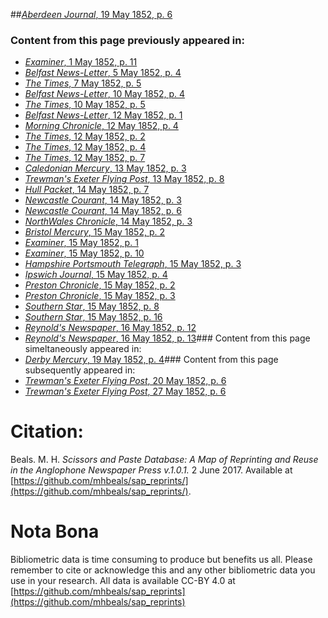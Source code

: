 ##[*Aberdeen Journal*, 19 May 1852, p. 6](https://mhbeals.github.io/sap_html/Aberdeen-Journal/Aberdeen-Journal-19-May-1852-p-6)

### Content from this page previously appeared in:
+ [*Examiner*, 1 May 1852, p. 11](https://mhbeals.github.io/sap_html/Examiner/Examiner-1-May-1852-p-11)
+ [*Belfast News-Letter*, 5 May 1852, p. 4](https://mhbeals.github.io/sap_html/Belfast-News-Letter/Belfast-News-Letter-5-May-1852-p-4)
+ [*The Times*, 7 May 1852, p. 5](https://mhbeals.github.io/sap_html/The-Times/The-Times-7-May-1852-p-5)
+ [*Belfast News-Letter*, 10 May 1852, p. 4](https://mhbeals.github.io/sap_html/Belfast-News-Letter/Belfast-News-Letter-10-May-1852-p-4)
+ [*The Times*, 10 May 1852, p. 5](https://mhbeals.github.io/sap_html/The-Times/The-Times-10-May-1852-p-5)
+ [*Belfast News-Letter*, 12 May 1852, p. 1](https://mhbeals.github.io/sap_html/Belfast-News-Letter/Belfast-News-Letter-12-May-1852-p-1)
+ [*Morning Chronicle*, 12 May 1852, p. 4](https://mhbeals.github.io/sap_html/Morning-Chronicle/Morning-Chronicle-12-May-1852-p-4)
+ [*The Times*, 12 May 1852, p. 2](https://mhbeals.github.io/sap_html/The-Times/The-Times-12-May-1852-p-2)
+ [*The Times*, 12 May 1852, p. 4](https://mhbeals.github.io/sap_html/The-Times/The-Times-12-May-1852-p-4)
+ [*The Times*, 12 May 1852, p. 7](https://mhbeals.github.io/sap_html/The-Times/The-Times-12-May-1852-p-7)
+ [*Caledonian Mercury*, 13 May 1852, p. 3](https://mhbeals.github.io/sap_html/Caledonian-Mercury/Caledonian-Mercury-13-May-1852-p-3)
+ [*Trewman's Exeter Flying Post*, 13 May 1852, p. 8](https://mhbeals.github.io/sap_html/Trewman's-Exeter-Flying-Post/Trewman's-Exeter-Flying-Post-13-May-1852-p-8)
+ [*Hull Packet*, 14 May 1852, p. 7](https://mhbeals.github.io/sap_html/Hull-Packet/Hull-Packet-14-May-1852-p-7)
+ [*Newcastle Courant*, 14 May 1852, p. 3](https://mhbeals.github.io/sap_html/Newcastle-Courant/Newcastle-Courant-14-May-1852-p-3)
+ [*Newcastle Courant*, 14 May 1852, p. 6](https://mhbeals.github.io/sap_html/Newcastle-Courant/Newcastle-Courant-14-May-1852-p-6)
+ [*NorthWales Chronicle*, 14 May 1852, p. 3](https://mhbeals.github.io/sap_html/NorthWales-Chronicle/NorthWales-Chronicle-14-May-1852-p-3)
+ [*Bristol Mercury*, 15 May 1852, p. 2](https://mhbeals.github.io/sap_html/Bristol-Mercury/Bristol-Mercury-15-May-1852-p-2)
+ [*Examiner*, 15 May 1852, p. 1](https://mhbeals.github.io/sap_html/Examiner/Examiner-15-May-1852-p-1)
+ [*Examiner*, 15 May 1852, p. 10](https://mhbeals.github.io/sap_html/Examiner/Examiner-15-May-1852-p-10)
+ [*Hampshire Portsmouth Telegraph*, 15 May 1852, p. 3](https://mhbeals.github.io/sap_html/Hampshire-Portsmouth-Telegraph/Hampshire-Portsmouth-Telegraph-15-May-1852-p-3)
+ [*Ipswich Journal*, 15 May 1852, p. 4](https://mhbeals.github.io/sap_html/Ipswich-Journal/Ipswich-Journal-15-May-1852-p-4)
+ [*Preston Chronicle*, 15 May 1852, p. 2](https://mhbeals.github.io/sap_html/Preston-Chronicle/Preston-Chronicle-15-May-1852-p-2)
+ [*Preston Chronicle*, 15 May 1852, p. 3](https://mhbeals.github.io/sap_html/Preston-Chronicle/Preston-Chronicle-15-May-1852-p-3)
+ [*Southern Star*, 15 May 1852, p. 8](https://mhbeals.github.io/sap_html/Southern-Star/Southern-Star-15-May-1852-p-8)
+ [*Southern Star*, 15 May 1852, p. 16](https://mhbeals.github.io/sap_html/Southern-Star/Southern-Star-15-May-1852-p-16)
+ [*Reynold's Newspaper*, 16 May 1852, p. 12](https://mhbeals.github.io/sap_html/Reynold's-Newspaper/Reynold's-Newspaper-16-May-1852-p-12)
+ [*Reynold's Newspaper*, 16 May 1852, p. 13](https://mhbeals.github.io/sap_html/Reynold's-Newspaper/Reynold's-Newspaper-16-May-1852-p-13)### Content from this page simeltaneously appeared in:
+ [*Derby Mercury*, 19 May 1852, p. 4](https://mhbeals.github.io/sap_html/Derby-Mercury/Derby-Mercury-19-May-1852-p-4)### Content from this page subsequently appeared in:
+ [*Trewman's Exeter Flying Post*, 20 May 1852, p. 6](https://mhbeals.github.io/sap_html/Trewman's-Exeter-Flying-Post/Trewman's-Exeter-Flying-Post-20-May-1852-p-6)
+ [*Trewman's Exeter Flying Post*, 27 May 1852, p. 6](https://mhbeals.github.io/sap_html/Trewman's-Exeter-Flying-Post/Trewman's-Exeter-Flying-Post-27-May-1852-p-6)
                    
# Citation: 

Beals. M. H. *Scissors and Paste Database: A Map of Reprinting and Reuse in the Anglophone Newspaper Press v.1.0.1.* 2 June 2017. Available at [https://github.com/mhbeals/sap_reprints/](https://github.com/mhbeals/sap_reprints/). 
                    
# Nota Bona

Bibliometric data is time consuming to produce but benefits us all. Please remember to cite or acknowledge this and any other bibliometric data you use in your research. All data is available CC-BY 4.0 at [https://github.com/mhbeals/sap_reprints](https://github.com/mhbeals/sap_reprints)